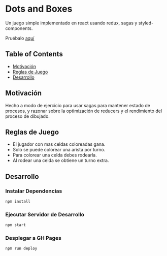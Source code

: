 # Dots and Boxes

Un juego simple implementado en react usando redux, sagas y styled-components.

Pruébalo [aquí](https://SebastianHGonzalez.github.io/ReactDotsAndBoxes)

## Table of Contents

- [Motivación](#Motivación)
- [Reglas de Juego](#Reglas)
- [Desarrollo](#Desarrollo)

## Motivación

Hecho a modo de ejercicio para usar sagas para mantener estado de procesos, y razonar sobre la optimización de reducers y el rendimiento del proceso de dibujado.

## Reglas de Juego

- El jugador con mas celdas coloreadas gana.
- Solo se puede colorear una arista por turno.
- Para colorear una celda debes rodearla.
- Al rodear una celda se obtiene un turno extra.

## Desarrollo

### Instalar Dependencias

``` bash
npm install
```

### Ejecutar Servidor de Desarrollo

``` bash
npm start
```

### Desplegar a GH Pages

``` bash
npm run deploy
```